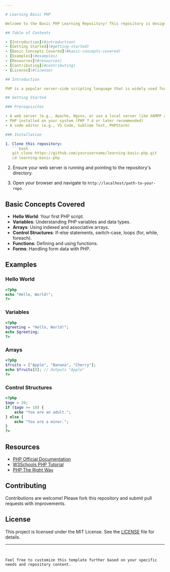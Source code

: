 ```yaml
---

# Learning Basic PHP

Welcome to the Basic PHP Learning Repository! This repository is designed to help you learn the fundamentals of PHP programming.

## Table of Contents

- [Introduction](#introduction)
- [Getting Started](#getting-started)
- [Basic Concepts Covered](#basic-concepts-covered)
- [Examples](#examples)
- [Resources](#resources)
- [Contributing](#contributing)
- [License](#license)

## Introduction

PHP is a popular server-side scripting language that is widely used for web development. This repository provides simple examples and exercises to help you get started with PHP and understand its core concepts.

## Getting Started

### Prerequisites

- A web server (e.g., Apache, Nginx, or use a local server like XAMPP or MAMP)
- PHP installed on your system (PHP 7.4 or later recommended)
- A code editor (e.g., VS Code, Sublime Text, PHPStorm)

### Installation

1. Clone this repository:
   ```bash
   git clone https://github.com/yourusername/learning-basic-php.git
   cd learning-basic-php
   ```

2. Ensure your web server is running and pointing to the repository's directory.

3. Open your browser and navigate to `http://localhost/path-to-your-repo`.

## Basic Concepts Covered

- **Hello World**: Your first PHP script.
- **Variables**: Understanding PHP variables and data types.
- **Arrays**: Using indexed and associative arrays.
- **Control Structures**: If-else statements, switch-case, loops (for, while, foreach).
- **Functions**: Defining and using functions.
- **Forms**: Handling form data with PHP.

## Examples

### Hello World

```php
<?php
echo "Hello, World!";
?>
```

### Variables

```php
<?php
$greeting = "Hello, World!";
echo $greeting;
?>
```

### Arrays

```php
<?php
$fruits = ["Apple", "Banana", "Cherry"];
echo $fruits[0]; // Outputs "Apple"
?>
```

### Control Structures

```php
<?php
$age = 20;
if ($age >= 18) {
    echo "You are an adult.";
} else {
    echo "You are a minor.";
}
?>
```

## Resources

- [PHP Official Documentation](https://www.php.net/docs.php)
- [W3Schools PHP Tutorial](https://www.w3schools.com/php/)
- [PHP The Right Way](https://phptherightway.com/)

## Contributing

Contributions are welcome! Please fork this repository and submit pull requests with improvements.

## License

This project is licensed under the MIT License. See the [LICENSE](LICENSE) file for details.

---
```


Feel free to customize this template further based on your specific needs and repository content.
